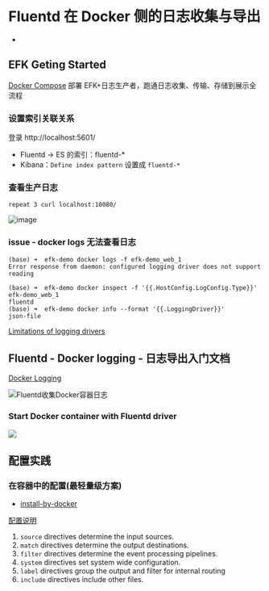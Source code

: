 # Fluentd 在 Docker 侧的日志收集与导出


- [](https://docs.docker.com/config/containers/logging/fluentd/)


## EFK Geting Started

[Docker Compose](https://docs.fluentd.org/v/0.12/container-deployment/docker-compose) 部署 EFK+日志生产者，跑通日志收集、传输、存储到展示全流程

### 设置索引关联关系
登录 http://localhost:5601/
- Fluentd -> ES 的索引：fluentd-*
- Kibana：`Define index pattern` 设置成 `fluentd-*`

### 查看生产日志

`repeat 3 curl localhost:10080/`

![image](http://note.youdao.com/yws/res/573/AAF88487547E41CEA82237A4482AA29C)

### issue - docker logs 无法查看日志

```
(base) ➜  efk-demo docker logs -f efk-demo_web_1 
Error response from daemon: configured logging driver does not support reading
```

```
(base) ➜  efk-demo docker inspect -f '{{.HostConfig.LogConfig.Type}}' efk-demo_web_1 
fluentd
(base) ➜  efk-demo docker info --format '{{.LoggingDriver}}'
json-file
```

[Limitations of logging drivers](https://docs.docker.com/config/containers/logging/configure/#limitations-of-logging-drivers)

## Fluentd - Docker logging - 日志导出入门文档

[Docker Logging](https://www.fluentd.org/guides/recipes/docker-logging)

![Fluentd收集Docker容器日志](https://www.fluentd.org/assets/img/recipes/fluentd_docker.png)

### Start Docker container with Fluentd driver

![](https://www.fluentd.org/assets/img/recipes/fluentd_docker_integrated.png)


## 配置实践

### 在容器中的配置(最轻量级方案)

- [install-by-docker](https://docs.fluentd.org/v/0.12/container-deployment/install-by-docker)

[配置说明](https://docs.fluentd.org/v/0.12/configuration/config-file#list-of-directives)
1. `source` directives determine the input sources.
1. `match` directives determine the output destinations.
1. `filter` directives determine the event processing pipelines.
1. `system` directives set system wide configuration.
1. `label` directives group the output and filter for internal routing
1. `include` directives include other files.
